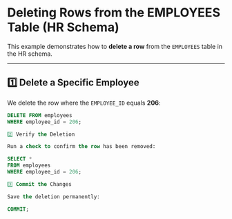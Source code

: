 # Deleting Rows from the EMPLOYEES Table (HR Schema)

This example demonstrates how to **delete a row** from the `EMPLOYEES` table in the HR schema.

---

## 1️⃣ Delete a Specific Employee
We delete the row where the `EMPLOYEE_ID` equals **206**:

```sql
DELETE FROM employees
WHERE employee_id = 206;

2️⃣ Verify the Deletion

Run a check to confirm the row has been removed:

SELECT *
FROM employees
WHERE employee_id = 206;

3️⃣ Commit the Changes

Save the deletion permanently:

COMMIT;
